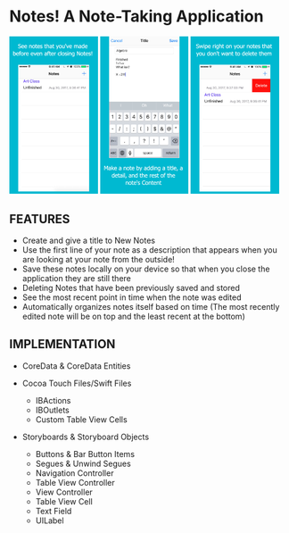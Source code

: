 # Notes! A Note-Taking Application


<p float ="left">
<img src="https://github.com/tommy-qiu/Notes-/blob/master/CompletionItems/app-screenshots/5.5-inch%20Screenshot%204.jpg" width="31.5%" height = "31.5%">


<img src ="https://github.com/tommy-qiu/Notes-/blob/master/CompletionItems/app-screenshots/5.5-inch%20Screenshot%202.jpg" width="31.5%" height = "31.5%">


<img src ="https://github.com/tommy-qiu/Notes-/blob/master/CompletionItems/app-screenshots/5.5-inch%20Screenshot%203.jpg" width="31.5%" height = "31.5%">



</p>


## FEATURES
* Create and give a title to New Notes
* Use the first line of your note as a description that appears when you are looking at your note from the outside!
* Save these notes locally on your device so that when you close the application they are still there
* Deleting Notes that have been previously saved and stored
* See the most recent point in time when the note was edited
* Automatically organizes notes itself based on time (The most recently edited note will be on top and the least recent at the bottom)


## IMPLEMENTATION
* CoreData & CoreData Entities

* Cocoa Touch Files/Swift Files
  * IBActions
  * IBOutlets
  * Custom Table View Cells


* Storyboards & Storyboard Objects
  * Buttons & Bar Button Items
  * Segues & Unwind Segues
  * Navigation Controller
  * Table View Controller
  * View Controller
  * Table View Cell
  * Text Field
  * UILabel
  
